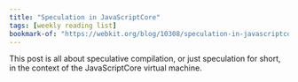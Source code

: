 ```yaml
---
title: "Speculation in JavaScriptCore"
tags: [weekly reading list]
bookmark-of: "https://webkit.org/blog/10308/speculation-in-javascriptcore/"
---
```

This post is all about speculative compilation, or just speculation for short, in the context of the JavaScriptCore virtual machine.
